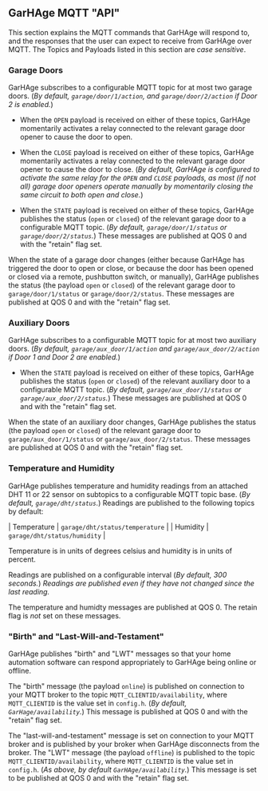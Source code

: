 ## GarHAge MQTT "API"

This section explains the MQTT commands that GarHAge will respond to, and the responses that the user can expect to receive from GarHAge over MQTT. The Topics and Payloads listed in this section are _case sensitive_.

### Garage Doors

GarHAge subscribes to a configurable MQTT topic for at most two garage doors. (_By default, `garage/door/1/action`, and `garage/door/2/action` if Door 2 is enabled._)

- When the `OPEN` payload is received on either of these topics, GarHAge momentarily activates a relay connected to the relevant garage door opener to cause the door to open.

- When the `CLOSE` payload is received on either of these topics, GarHAge momentarily activates a relay connected to the relevant garage door opener to cause the door to close. (_By default, GarHAge is configured to activate the same relay for the `OPEN` and `CLOSE` payloads, as most (if not all) garage door openers operate manually by momentarily closing the same circuit to both open and close._)

- When the `STATE` payload is received on either of these topics, GarHAge publishes the status (`open` or `closed`) of the relevant garage door to a configurable MQTT topic. (_By default, `garage/door/1/status` or `garage/door/2/status`._) These messages are published at QOS 0 and with the "retain" flag set.

When the state of a garage door changes (either because GarHAge has triggered the door to open or close, or because the door has been opened or closed via a remote, pushbutton switch, or manually), GarHAge publishes the status (the payload `open` or `closed`) of the relevant garage door to `garage/door/1/status` or `garage/door/2/status`. These messages are published at QOS 0 and with the "retain" flag set.

### Auxiliary Doors

GarHAge subscribes to a configurable MQTT topic for at most two auxiliary doors. (_By default, `garage/aux_door/1/action` and `garage/aux_door/2/action` if Door 1 and Door 2 are enabled._)

- When the `STATE` payload is received on either of these topics, GarHAge publishes the status (`open` or `closed`) of the relevant auxiliary door to a configurable MQTT topic. (_By default, `garage/aux_door/1/status` or `garage/aux_door/2/status`._) These messages are published at QOS 0 and with the "retain" flag set.

When the state of an auxiliary door changes, GarHAge publishes the status (the payload `open` or `closed`) of the relevant garage door to `garage/aux_door/1/status` or `garage/aux_door/2/status`. These messages are published at QOS 0 and with the "retain" flag set.

### Temperature and Humidity

GarHAge publishes temperature and humidity readings from an attached DHT 11 or 22 sensor on subtopics to a configurable MQTT topic base. (_By default, `garage/dht/status`._) Readings are published to the following topics by default:

| Temperature | `garage/dht/status/temperature` |
| Humidity | `garage/dht/status/humidity` |

Temperature is in units of degrees celsius and humidity is in units of percent.

Readings are published on a configurable interval (_By default, 300 seconds._) _Readings are published even if they have not changed since the last reading._

The temperature and humidty messages are published at QOS 0. The retain flag is _not_ set on these messages.

### "Birth" and "Last-Will-and-Testament"

GarHAge publishes "birth" and "LWT" messages so that your home automation software can respond appropriately to GarHAge being online or offline.

The "birth" message (the payload `online`) is published on connection to your MQTT broker to the topic `MQTT_CLIENTID/availability`, where `MQTT_CLIENTID` is the value set in `config.h`. (_By default, `GarHage/availability`._) This message is published at QOS 0 and with the "retain" flag set.

The "last-will-and-testament" message is set on connection to your MQTT broker and is published by your broker when GarHAge disconnects from the broker. The "LWT" message (the payload `offline`) is published to the topic `MQTT_CLIENTID/availability`, where `MQTT_CLIENTID` is the value set in `config.h`. (_As above, by default `GarHAge/availability`._) This message is set to be published at QOS 0 and with the "retain" flag set.